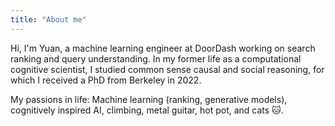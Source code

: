 ```yaml
---
title: "About me"
---
```


Hi, I'm Yuan, a machine learning engineer at DoorDash working on search ranking and query understanding. In my former life as a computational cognitive scientist, I studied common sense causal and social reasoning, for which I received a PhD from Berkeley in 2022.

My passions in life: Machine learning (ranking, generative models), cognitively inspired AI, climbing, metal guitar, hot pot, and cats 🐱.